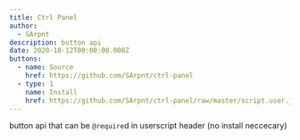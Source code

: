 ```yaml
---
title: Ctrl Panel
author:
  - SArpnt
description: button api
date: 2020-10-12T00:00:00.000Z
buttons:
  - name: Source
    href: https://github.com/SArpnt/ctrl-panel
  - type: 1
    name: Install
    href: https://github.com/SArpnt/ctrl-panel/raw/master/script.user.js
---
```

button api that can be `@require`d in userscript header (no install neccecary)
